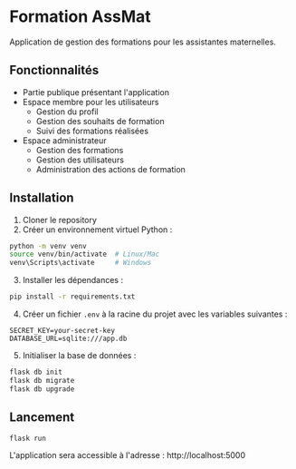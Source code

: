 # Formation AssMat

Application de gestion des formations pour les assistantes maternelles.

## Fonctionnalités

- Partie publique présentant l'application
- Espace membre pour les utilisateurs
  - Gestion du profil
  - Gestion des souhaits de formation
  - Suivi des formations réalisées
- Espace administrateur
  - Gestion des formations
  - Gestion des utilisateurs
  - Administration des actions de formation

## Installation

1. Cloner le repository
2. Créer un environnement virtuel Python :
```bash
python -m venv venv
source venv/bin/activate  # Linux/Mac
venv\Scripts\activate     # Windows
```

3. Installer les dépendances :
```bash
pip install -r requirements.txt
```

4. Créer un fichier `.env` à la racine du projet avec les variables suivantes :
```
SECRET_KEY=your-secret-key
DATABASE_URL=sqlite:///app.db
```

5. Initialiser la base de données :
```bash
flask db init
flask db migrate
flask db upgrade
```

## Lancement

```bash
flask run
```

L'application sera accessible à l'adresse : http://localhost:5000
